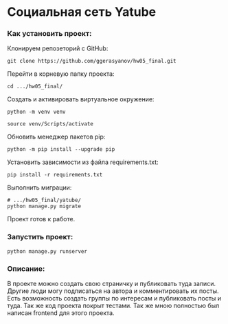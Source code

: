 # Социальная сеть Yatube

### Как установить проект:

Клонируем репозеторий с GitHub:
```
git clone https://github.com/ggerasyanov/hw05_final.git
```
Перейти в корневую папку проекта:
```
cd .../hw05_final/
```
Cоздать и активировать виртуальное окружение:
```
python -m venv venv
```
```
source venv/Scripts/activate
```
Обновить менеджер пакетов pip:
```
python -m pip install --upgrade pip
```
Установить зависимости из файла requirements.txt:
```
pip install -r requirements.txt
```
Выполнить миграции:
```
# .../hw05_final/yatube/
python manage.py migrate
```
Проект готов к работе.

### Запустить проект:
```
python manage.py runserver
```

### Описание:
В проекте можно создать свою страничку и публиковать туда записи. Другие люди могу подписаться на автора и комментировать их посты. Есть возможность создать группы по интересам и публиковать посты и туда. Так же код проекта покрыт тестами. Так же мною полностью был написан frontend для этого проекта.
